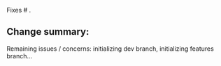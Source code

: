 Fixes # .

Change summary:
- 


Remaining issues / concerns: initializing dev branch, initializing features branch...
